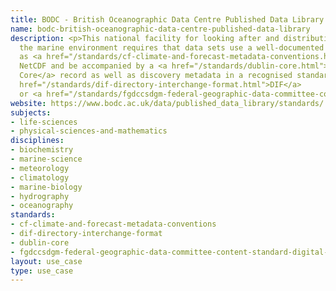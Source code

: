 ```yaml
---
title: BODC - British Oceanographic Data Centre Published Data Library
name: bodc-british-oceanographic-data-centre-published-data-library
description: <p>This national facility for looking after and distributing data concerning
  the marine environment requires that data sets use a well-documented format such
  as <a href="/standards/cf-climate-and-forecast-metadata-conventions.html">CF</a>-compliant
  NetCDF and be accompanied by a <a href="/standards/dublin-core.html">Dublin
  Core</a> record as well as discovery metadata in a recognised standard such as <a
  href="/standards/dif-directory-interchange-format.html">DIF</a>
  or <a href="/standards/fgdccsdgm-federal-geographic-data-committee-content-standard-digital-ge.html">FGDC/CDGM</a>.</p>
website: https://www.bodc.ac.uk/data/published_data_library/standards/
subjects:
- life-sciences
- physical-sciences-and-mathematics
disciplines:
- biochemistry
- marine-science
- meteorology
- climatology
- marine-biology
- hydrography
- oceanography
standards:
- cf-climate-and-forecast-metadata-conventions
- dif-directory-interchange-format
- dublin-core
- fgdccsdgm-federal-geographic-data-committee-content-standard-digital-ge
layout: use_case
type: use_case
---
```


